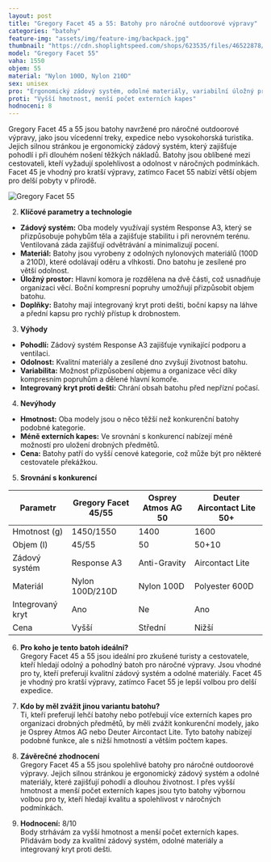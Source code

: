 ```yaml
---
layout: post
title: "Gregory Facet 45 a 55: Batohy pro náročné outdoorové výpravy"
categories: "batohy"
feature-img: "assets/img/feature-img/backpack.jpg"
thumbnail: "https://cdn.shoplightspeed.com/shops/623535/files/46522878/570x800x2/gregory-gregory-womens-facet-55-backpack.jpg"
model: "Gregory Facet 55"
vaha: 1550
objem: 55
material: "Nylon 100D, Nylon 210D"
sex: unisex
pro: "Ergonomický zádový systém, odolné materiály, variabilní úložný prostor"
proti: "Vyšší hmotnost, menší počet externích kapes"
hodnoceni: 8
---
```



Gregory Facet 45 a 55 jsou batohy navržené pro náročné outdoorové výpravy, jako jsou vícedenní treky, expedice nebo vysokohorská turistika. Jejich silnou stránkou je ergonomický zádový systém, který zajišťuje pohodlí i při dlouhém nošení těžkých nákladů. Batohy jsou oblíbené mezi cestovateli, kteří vyžadují spolehlivost a odolnost v náročných podmínkách. Facet 45 je vhodný pro kratší výpravy, zatímco Facet 55 nabízí větší objem pro delší pobyty v přírodě.

![Gregory Facet 55](https://res.cloudinary.com/dvwv5cne3/image/fetch/w_auto,h_450,c_fill,g_auto,f_auto,q_auto/https://cdn.shoplightspeed.com/shops/623535/files/46522878/570x800x2/gregory-gregory-womens-facet-55-backpack.jpg)


2. **Klíčové parametry a technologie**  
- **Zádový systém:** Oba modely využívají systém Response A3, který se přizpůsobuje pohybům těla a zajišťuje stabilitu i při nerovném terénu. Ventilovaná záda zajišťují odvětrávání a minimalizují pocení.  
- **Materiál:** Batohy jsou vyrobeny z odolných nylonových materiálů (100D a 210D), které odolávají oděru a vlhkosti. Dno batohu je zesílené pro větší odolnost.  
- **Úložný prostor:** Hlavní komora je rozdělena na dvě části, což usnadňuje organizaci věcí. Boční kompresní popruhy umožňují přizpůsobit objem batohu.  
- **Doplňky:** Batohy mají integrovaný kryt proti dešti, boční kapsy na láhve a přední kapsu pro rychlý přístup k drobnostem.  

3. **Výhody**  
- **Pohodlí:** Zádový systém Response A3 zajišťuje vynikající podporu a ventilaci.  
- **Odolnost:** Kvalitní materiály a zesílené dno zvyšují životnost batohu.  
- **Variabilita:** Možnost přizpůsobení objemu a organizace věcí díky kompresním popruhům a dělené hlavní komoře.  
- **Integrovaný kryt proti dešti:** Chrání obsah batohu před nepřízní počasí.  

4. **Nevýhody**  
- **Hmotnost:** Oba modely jsou o něco těžší než konkurenční batohy podobné kategorie.  
- **Méně externích kapes:** Ve srovnání s konkurencí nabízejí méně možností pro uložení drobných předmětů.  
- **Cena:** Batohy patří do vyšší cenové kategorie, což může být pro některé cestovatele překážkou.  

5. **Srovnání s konkurencí**  

| Parametr          | Gregory Facet 45/55 | Osprey Atmos AG 50 | Deuter Aircontact Lite 50+ |
|-------------------|---------------------|--------------------|----------------------------|
| Hmotnost (g)      | 1450/1550           | 1400               | 1600                       |
| Objem (l)         | 45/55               | 50                 | 50+10                      |
| Zádový systém     | Response A3         | Anti-Gravity       | Aircontact Lite            |
| Materiál          | Nylon 100D/210D     | Nylon 100D         | Polyester 600D             |
| Integrovaný kryt  | Ano                 | Ne                 | Ano                        |
| Cena              | Vyšší               | Střední            | Nižší                      |

6. **Pro koho je tento batoh ideální?**  
Gregory Facet 45 a 55 jsou ideální pro zkušené turisty a cestovatele, kteří hledají odolný a pohodlný batoh pro náročné výpravy. Jsou vhodné pro ty, kteří preferují kvalitní zádový systém a odolné materiály. Facet 45 je vhodný pro kratší výpravy, zatímco Facet 55 je lepší volbou pro delší expedice.

7. **Kdo by měl zvážit jinou variantu batohu?**  
Ti, kteří preferují lehčí batohy nebo potřebují více externích kapes pro organizaci drobných předmětů, by měli zvážit konkurenční modely, jako je Osprey Atmos AG nebo Deuter Aircontact Lite. Tyto batohy nabízejí podobné funkce, ale s nižší hmotností a větším počtem kapes.

8. **Závěrečné zhodnocení**  
Gregory Facet 45 a 55 jsou spolehlivé batohy pro náročné outdoorové výpravy. Jejich silnou stránkou je ergonomický zádový systém a odolné materiály, které zajišťují pohodlí a dlouhou životnost. I přes vyšší hmotnost a menší počet externích kapes jsou tyto batohy výbornou volbou pro ty, kteří hledají kvalitu a spolehlivost v náročných podmínkách.

9. **Hodnocení:** 8/10  
Body strhávám za vyšší hmotnost a menší počet externích kapes. Přidávám body za kvalitní zádový systém, odolné materiály a integrovaný kryt proti dešti.
